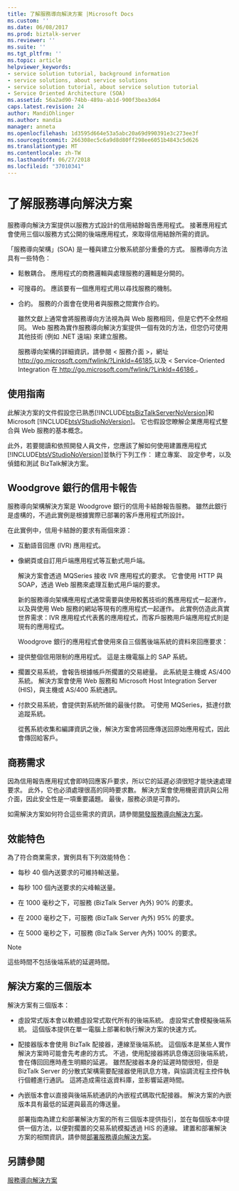 ```yaml
---
title: 了解服務導向解決方案 |Microsoft Docs
ms.custom: ''
ms.date: 06/08/2017
ms.prod: biztalk-server
ms.reviewer: ''
ms.suite: ''
ms.tgt_pltfrm: ''
ms.topic: article
helpviewer_keywords:
- service solution tutorial, background information
- service solutions, about service solutions
- service solution tutorial, about service solution tutorial
- Service Oriented Architecture (SOA)
ms.assetid: 56a2ad90-74bb-489a-ab1d-900f3bea3d64
caps.latest.revision: 24
author: MandiOhlinger
ms.author: mandia
manager: anneta
ms.openlocfilehash: 1d3595d664e53a5abc20a69d990391e3c273ee3f
ms.sourcegitcommit: 266308ec5c6a9d8d80ff298ee6051b4843c5d626
ms.translationtype: MT
ms.contentlocale: zh-TW
ms.lasthandoff: 06/27/2018
ms.locfileid: "37010341"
---
```

# <a name="understanding-the-service-oriented-solution"></a>了解服務導向解決方案
服務導向解決方案提供以服務方式設計的信用結餘報告應用程式。 接著應用程式會使用三個以服務方式公開的後端應用程式，來取得信用結餘所需的資訊。  
  
 「服務導向架構」(SOA) 是一種與建立分散系統部分重疊的方式。 服務導向方法具有一些特色：  
  
- 鬆散耦合。 應用程式的商務邏輯與處理服務的邏輯是分開的。  
  
- 可搜尋的。 應該要有一個應用程式用以尋找服務的機制。  
  
- 合約。 服務的介面會在使用者與服務之間實作合約。  
  
  雖然文獻上通常會將服務導向方法視為與 Web 服務相同，但是它們不全然相同。 Web 服務為實作服務導向解決方案提供一個有效的方法，但您仍可使用其他技術 (例如 .NET 遠端) 來建立服務。  
  
  服務導向架構的詳細資訊，請參閱 < 服務介面 >，網址[ http://go.microsoft.com/fwlink/?LinkId=46185 ](http://go.microsoft.com/fwlink/?LinkId=46185)以及 < Service-Oriented Integration 在[ http://go.microsoft.com/fwlink/?LinkId=46186 ](http://go.microsoft.com/fwlink/?LinkId=46186)。  
  
## <a name="reader-guidance"></a>使用指南  
 此解決方案的文件假設您已熟悉[!INCLUDE[btsBizTalkServerNoVersion](../includes/btsbiztalkservernoversion-md.md)]和 Microsoft [!INCLUDE[btsVStudioNoVersion](../includes/btsvstudionoversion-md.md)]。 它也假設您瞭解企業應用程式整合與 Web 服務的基本概念。  
  
 此外，若要閱讀和依照開發人員文件，您應該了解如何使用建置應用程式[!INCLUDE[btsVStudioNoVersion](../includes/btsvstudionoversion-md.md)]並執行下列工作： 建立專案、 設定參考，以及偵錯和測試 BizTalk解決方案。  
  
## <a name="credit-card-reporting-at-woodgrove-bank"></a>Woodgrove 銀行的信用卡報告  
 服務導向架構解決方案是 Woodgrove 銀行的信用卡結餘報告服務。 雖然此銀行是虛構的，不過此實例是根據實際已部署的客戶應用程式所設計。  
  
 在此實例中，信用卡結餘的要求有兩個來源：  
  
- 互動語音回應 (IVR) 應用程式。  
  
- 像網頁或自訂用戶端應用程式等互動式用戶端。  
  
  解決方案會透過 MQSeries 接收 IVR 應用程式的要求。 它會使用 HTTP 與 SOAP，透過 Web 服務來處理互動式用戶端的要求。  
  
  新的服務導向架構應用程式通常需要與使用較舊技術的舊應用程式一起運作，以及與使用 Web 服務的網站等現有的應用程式一起運作。 此實例仿造此真實世界需求：IVR 應用程式代表舊的應用程式，而客戶服務用戶端應用程式則是現有的應用程式。  
  
  Woodgrove 銀行的應用程式會使用來自三個舊後端系統的資料來回應要求：  
  
- 提供整個信用限制的應用程式。 這是主機電腦上的 SAP 系統。  
  
- 擱置交易系統，會報告根據帳戶所擱置的交易總量。 此系統是主機或 AS/400 系統。 解決方案會使用 Web 服務和 Microsoft Host Integration Server (HIS)，與主機或 AS/400 系統通訊。  
  
- 付款交易系統，會提供對系統所做的最後付款。 可使用 MQSeries，抵達付款追蹤系統。  
  
  從舊系統收集和編譯資訊之後，解決方案會將回應傳送回原始應用程式，因此會傳回給客戶。  
  
## <a name="business-requirements"></a>商務需求  
 因為信用報告應用程式會即時回應客戶要求，所以它的延遲必須很短才能快速處理要求。 此外，它也必須處理很高的同時要求數。 解決方案會使用機密資訊與公用介面，因此安全性是一項重要議題。 最後，服務必須是可靠的。  
  
 如需解決方案如何符合這些需求的資訊，請參閱[開發服務導向解決方案](../core/developing-a-service-oriented-solution.md)。  
  
## <a name="performance-characteristics"></a>效能特色  
 為了符合商業需求，實例具有下列效能特色：  
  
-   每秒 40 個內送要求的可維持輸送量。  
  
-   每秒 100 個內送要求的尖峰輸送量。  
  
-   在 1000 毫秒之下，可服務 (BizTalk Server 內外) 90% 的要求。  
  
-   在 2000 毫秒之下，可服務 (BizTalk Server 內外) 95% 的要求。  
  
-   在 5000 毫秒之下，可服務 (BizTalk Server 內外) 100% 的要求。  
  
> [!NOTE]
>  這些時間不包括後端系統的延遲時間。  
  
## <a name="three-versions-of-the-solution"></a>解決方案的三個版本  
 解決方案有三個版本：  
  
- 虛設常式版本會以軟體虛設常式取代所有的後端系統。 虛設常式會模擬後端系統。 這個版本提供在單一電腦上部署和執行解決方案的快速方式。  
  
- 配接器版本會使用 BizTalk 配接器，連線至後端系統。 這個版本是某些人實作解決方案時可能會先考慮的方式。 不過，使用配接器將訊息傳送回後端系統，會在傳回回應時產生明顯的延遲。 雖然配接器本身的延遲時間很短，但是 BizTalk Server 的分散式架構需要配接器使用訊息方塊，與協調流程主控件執行個體進行通訊。 這將造成需往返資料庫，並影響延遲時間。  
  
- 內嵌版本會以直接與後端系統通訊的內嵌程式碼取代配接器。 解決方案的內嵌版本具有最低的延遲與最高的傳送量。  
  
  部署指南為建立和部署解決方案的所有三個版本提供指引，並在每個版本中提供一個方法，以便對擱置的交易系統模擬透過 HIS 的連線。 建置和部署解決方案的相關資訊，請參閱[部署服務導向解決方案](../core/deploying-the-service-oriented-solution.md)。  
  
## <a name="see-also"></a>另請參閱  
 [服務導向解決方案](../core/service-oriented-solution.md)